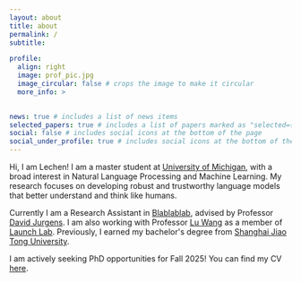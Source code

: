```yaml
---
layout: about
title: about
permalink: /
subtitle: 

profile:
  align: right
  image: prof_pic.jpg
  image_circular: false # crops the image to make it circular
  more_info: >
  

news: true # includes a list of news items
selected_papers: true # includes a list of papers marked as "selected={true}"
social: false # includes social icons at the bottom of the page
social_under_profile: true # includes social icons at the bottom of the profile picture
---
```


Hi, I am Lechen! I am a master student at [University of Michigan](https://umich.edu/), with a broad interest in Natural Language Processing and Machine Learning. My research focuses on developing robust and trustworthy language models that better understand and think like humans.

Currently I am a Research Assistant in [Blablablab](https://blablablab.si.umich.edu/), advised by Professor [David Jurgens](https://jurgens.people.si.umich.edu/). I am also working with Professor [Lu Wang](https://web.eecs.umich.edu/~wangluxy/) as a member of [Launch Lab](https://launch.eecs.umich.edu/home). Previously, I earned my bachelor's degree from [Shanghai Jiao Tong University](https://en.sjtu.edu.cn/).

I am actively seeking PhD opportunities for Fall 2025! You can find my CV [here](assets/pdf/cv_lechen.pdf).